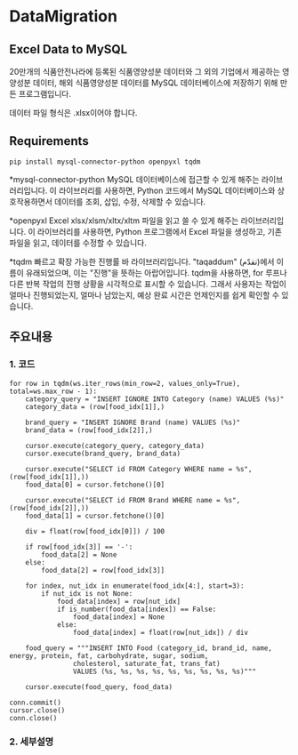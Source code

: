 # DataMigration

## Excel Data to MySQL
20만개의 식품안전나라에 등록된 식품영양성분 데이터와 그 외의 기업에서 제공하는 영양성분 데이터, 해외 식품영양성분 데이터를 MySQL 데이터베이스에 저장하기 위해 만든 프로그램입니다.

데이터 파일 형식은 .xlsx이어야 합니다.

## Requirements
```
pip install mysql-connector-python openpyxl tqdm
```
*mysql-connector-python
    MySQL 데이터베이스에 접근할 수 있게 해주는 라이브러리입니다. 이 라이브러리를 사용하면, Python 코드에서 MySQL 데이터베이스와 상호작용하면서 데이터를 조회, 삽입, 수정, 삭제할 수 있습니다.

*openpyxl
    Excel xlsx/xlsm/xltx/xltm 파일을 읽고 쓸 수 있게 해주는 라이브러리입니다. 이 라이브러리를 사용하면, Python 프로그램에서 Excel 파일을 생성하고, 기존 파일을 읽고, 데이터를 수정할 수 있습니다.

*tqdm
    빠르고 확장 가능한 진행률 바 라이브러리입니다. "taqaddum" (تقدّم)에서 이름이 유래되었으며, 이는 "진행"을 뜻하는 아랍어입니다. tqdm을 사용하면, for 루프나 다른 반복 작업의 진행 상황을 시각적으로 표시할 수 있습니다. 그래서 사용자는 작업이 얼마나 진행되었는지, 얼마나 남았는지, 예상 완료 시간은 언제인지를 쉽게 확인할 수 있습니다.

## 주요내용
### 1. 코드
```
for row in tqdm(ws.iter_rows(min_row=2, values_only=True), total=ws.max_row - 1):
    category_query = "INSERT IGNORE INTO Category (name) VALUES (%s)"
    category_data = (row[food_idx[1]],)

    brand_query = "INSERT IGNORE Brand (name) VALUES (%s)"
    brand_data = (row[food_idx[2]],)

    cursor.execute(category_query, category_data)
    cursor.execute(brand_query, brand_data)

    cursor.execute("SELECT id FROM Category WHERE name = %s", (row[food_idx[1]],))
    food_data[0] = cursor.fetchone()[0]

    cursor.execute("SELECT id FROM Brand WHERE name = %s", (row[food_idx[2]],))
    food_data[1] = cursor.fetchone()[0]

    div = float(row[food_idx[0]]) / 100

    if row[food_idx[3]] == '-':
        food_data[2] = None
    else: 
        food_data[2] = row[food_idx[3]]

    for index, nut_idx in enumerate(food_idx[4:], start=3):
        if nut_idx is not None:
            food_data[index] = row[nut_idx]
            if is_number(food_data[index]) == False:
                food_data[index] = None
            else:
                food_data[index] = float(row[nut_idx]) / div

    food_query = """INSERT INTO Food (category_id, brand_id, name, energy, protein, fat, carbohydrate, sugar, sodium, 
                cholesterol, saturate_fat, trans_fat)
                VALUES (%s, %s, %s, %s, %s, %s, %s, %s, %s)"""

    cursor.execute(food_query, food_data)

conn.commit()
cursor.close()
conn.close()
```
### 2. 세부설명
